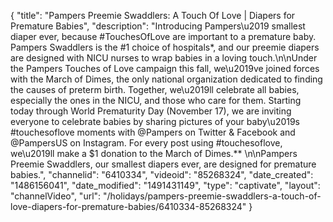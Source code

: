 {
    "title": "Pampers Preemie Swaddlers: A Touch Of Love | Diapers for Premature Babies",
    "description": "Introducing Pampers\u2019 smallest diaper ever, because #TouchesOfLove are important to a premature baby. Pampers Swaddlers is the #1 choice of hospitals*, and our preemie diapers are designed with NICU nurses to wrap babies in a loving touch.\n\nUnder the Pampers Touches of Love campaign this fall, we\u2019ve joined forces with the March of Dimes, the only national organization dedicated to finding the causes of preterm birth. Together, we\u2019ll celebrate all babies, especially the ones in the NICU, and those who care for them. Starting today through World Prematurity Day (November 17), we are inviting everyone to celebrate babies by sharing pictures of your baby\u2019s #touchesoflove moments with @Pampers on Twitter & Facebook and @PampersUS on Instagram. For every post using #touchesoflove, we\u2019ll make a $1 donation to the March of Dimes.** \n\nPampers Preemie Swaddlers, our smallest diapers ever, are designed for premature babies.",
    "channelid": "6410334",
    "videoid": "85268324",
    "date_created": "1486156041",
    "date_modified": "1491431149",
    "type": "captivate",
    "layout": "channelVideo",
    "url": "\/holidays\/pampers-preemie-swaddlers-a-touch-of-love-diapers-for-premature-babies\/6410334-85268324"
}